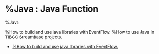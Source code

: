 # %Java : Java Function
%Java

%How to build and use java libraries with EventFlow.
%How to use Java in TIBCO StreamBase projects.

* [%How to build and use java libraries with EventFlow.](javafunction)
